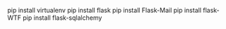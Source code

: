 pip install virtualenv
pip install flask
pip install Flask-Mail
pip install flask-WTF
pip install flask-sqlalchemy
